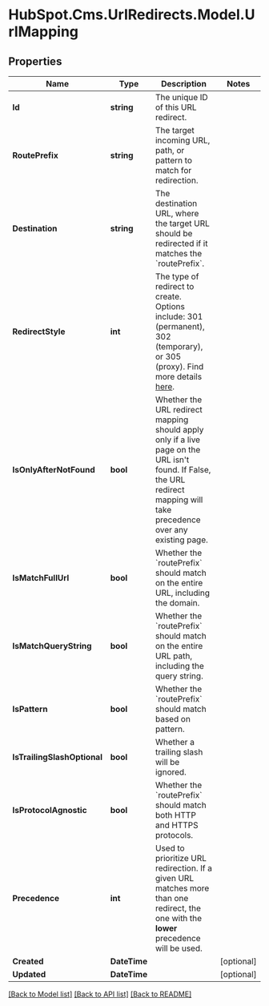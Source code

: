 # HubSpot.Cms.UrlRedirects.Model.UrlMapping

## Properties

Name | Type | Description | Notes
------------ | ------------- | ------------- | -------------
**Id** | **string** | The unique ID of this URL redirect. | 
**RoutePrefix** | **string** | The target incoming URL, path, or pattern to match for redirection. | 
**Destination** | **string** | The destination URL, where the target URL should be redirected if it matches the &#x60;routePrefix&#x60;. | 
**RedirectStyle** | **int** | The type of redirect to create. Options include: 301 (permanent), 302 (temporary), or 305 (proxy). Find more details [here](https://knowledge.hubspot.com/cos-general/how-to-redirect-a-hubspot-page). | 
**IsOnlyAfterNotFound** | **bool** | Whether the URL redirect mapping should apply only if a live page on the URL isn&#39;t found. If False, the URL redirect mapping will take precedence over any existing page. | 
**IsMatchFullUrl** | **bool** | Whether the &#x60;routePrefix&#x60; should match on the entire URL, including the domain. | 
**IsMatchQueryString** | **bool** | Whether the &#x60;routePrefix&#x60; should match on the entire URL path, including the query string. | 
**IsPattern** | **bool** | Whether the &#x60;routePrefix&#x60; should match based on pattern. | 
**IsTrailingSlashOptional** | **bool** | Whether a trailing slash will be ignored. | 
**IsProtocolAgnostic** | **bool** | Whether the &#x60;routePrefix&#x60; should match both HTTP and HTTPS protocols. | 
**Precedence** | **int** | Used to prioritize URL redirection. If a given URL matches more than one redirect, the one with the **lower** precedence will be used. | 
**Created** | **DateTime** |  | [optional] 
**Updated** | **DateTime** |  | [optional] 

[[Back to Model list]](../README.md#documentation-for-models) [[Back to API list]](../README.md#documentation-for-api-endpoints) [[Back to README]](../README.md)

